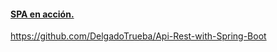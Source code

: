 #### [SPA en acción.](https://delgadotrueba-angular-login.herokuapp.com/)

https://github.com/DelgadoTrueba/Api-Rest-with-Spring-Boot
